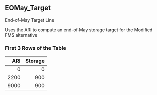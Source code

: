 ## EOMay_Target
End-of-May Target Line

Uses the ARI to compute an end-of-May storage target for the Modified FMS alternative

### First 3 Rows of the Table
|   ARI |   Storage |
|------:|----------:|
|     0 |         0 |
|  2200 |       900 |
|  9000 |       900 |